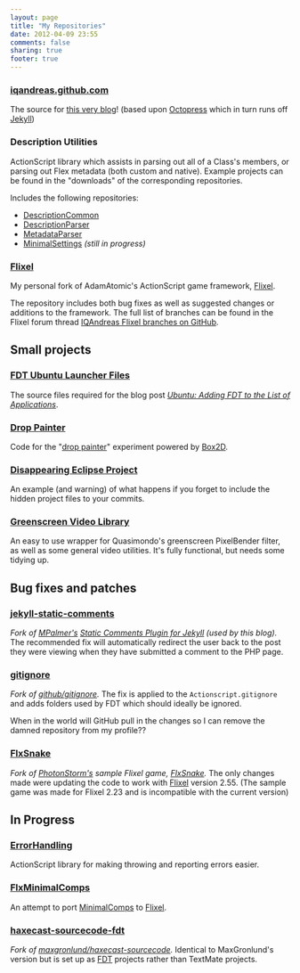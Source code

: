 ```yaml
---
layout: page
title: "My Repositories"
date: 2012-04-09 23:55
comments: false
sharing: true
footer: true
---
```


### [iqandreas.github.com](https://github.com/IQAndreas/iqandreas.github.com)
The source for [this very blog](http://iqandreas.github.com/)! (based upon [Octopress](http://octopress.org/) which in turn runs off [Jekyll](https://github.com/mojombo/jekyll))

### Description Utilities
ActionScript library which assists in parsing out all of a Class's members, or parsing out Flex metadata (both custom and native). Example projects can be found in the "downloads" of the corresponding repositories.

Includes the following repositories:

* [DescriptionCommon](https://github.com/IQAndreas/DescriptionCommon)
* [DescriptionParser](https://github.com/IQAndreas/DescriptionParser)
* [MetadataParser](https://github.com/IQAndreas/MetadataParser)
* [MinimalSettings](https://github.com/IQAndreas/MinimalSettings) _(still in progress)_

### [Flixel](https://github.com/IQAndreas/flixel)
My personal fork of AdamAtomic's ActionScript game framework, [Flixel](https://github.com/AdamAtomic/flixel).

The repository includes both bug fixes as well as suggested changes or additions to the framework. The full list of branches can be found in the Flixel forum thread [IQAndreas Flixel branches on GitHub](http://forums.flixel.org/index.php/topic,5693.0.html).


## Small projects

### [FDT Ubuntu Launcher Files](https://github.com/IQAndreas/FDT-Ubuntu-Launcher-Files)
The source files required for the blog post [_Ubuntu: Adding FDT to the List of Applications_](http://iqandreas.github.com/actionscript/actionscript-in-ubuntu/ubuntu-adding-fdt-to-the-list-of-applications/).

### [Drop Painter](https://github.com/IQAndreas/Drop-Painter-Experiment)
Code for the "[drop painter](http://iqandreas.isbetterthanyou.org/public/kirupa.com/square-contest-2011/)" experiment powered by [Box2D](http://www.box2dflash.org/).

### [Disappearing Eclipse Project](http://iqandreas.github.com/Disappearing-Eclipse-Project/)
An example (and warning) of what happens if you forget to include the hidden project files to your commits.

### [Greenscreen Video Library](https://github.com/IQAndreas/GreenscreenVideoLib)
An easy to use wrapper for Quasimondo's greenscreen PixelBender filter, as well as some general video utilities. It's fully functional, but needs some tidying up.


## Bug fixes and patches

### [jekyll-static-comments](https://github.com/IQAndreas/jekyll-static-comments)
_Fork of [MPalmer's](http://theshed.hezmatt.org/) [Static Comments Plugin for Jekyll](https://github.com/mpalmer/jekyll-static-comments) (used by this blog)._ The recommended fix will automatically redirect the user back to the post they were viewing when they have submitted a comment to the PHP page.

### [gitignore](https://github.com/IQAndreas/gitignore)
_Fork of [github/gitignore](https://github.com/github/gitignore)._ The fix is applied to the `Actionscript.gitignore` and adds folders used by FDT which should ideally be ignored.

When in the world will GitHub pull in the changes so I can remove the damned repository from my profile??

### [FlxSnake](https://github.com/IQAndreas/FlxSnake)
_Fork of [PhotonStorm's](http://www.photonstorm.com/) sample Flixel game, [FlxSnake](https://github.com/photonstorm/FlxSnake)._ The only changes made were updating the code to work with [Flixel](https://github.com/AdamAtomic/flixel) version 2.55. (The sample game was made for Flixel 2.23 and is incompatible with the current version)


## In Progress

### [ErrorHandling](https://github.com/IQAndreas/ErrorHandling)
ActionScript library for making throwing and reporting errors easier.

### [FlxMinimalComps](https://github.com/IQAndreas/FlxMinimalComps)
An attempt to port [MinimalComps](http://www.minimalcomps.com/) to [Flixel](https://github.com/AdamAtomic/flixel).

### [haxecast-sourcecode-fdt](https://github.com/IQAndreas/haxecast-sourcecode-fdt)
_Fork of [maxgronlund/haxecast-sourcecode](https://github.com/maxgronlund/haxecast-sourcecode)._ Identical to MaxGronlund's version but is set up as [FDT](http://fdt.powerflasher.com/) projects rather than TextMate projects.
